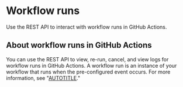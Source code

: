 # Workflow runs

Use the REST API to interact with workflow runs in GitHub Actions.

## About workflow runs in GitHub Actions

You can use the REST API to view, re-run, cancel, and view logs for workflow runs in GitHub Actions. A workflow run is an instance of your workflow that runs when the pre-configured event occurs. For more information, see "[AUTOTITLE](/actions/managing-workflow-runs)."

